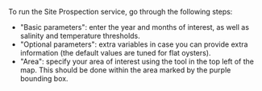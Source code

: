 To run the Site Prospection service, go through the following steps:

* "Basic parameters": enter the year and months of interest, as well as salinity and temperature thresholds.
* "Optional parameters": extra variables in case you can provide extra information (the default values are tuned for flat oysters).
* "Area": specify your area of interest using the tool in the top left of the map. This should be done within the area marked by the purple bounding box.
